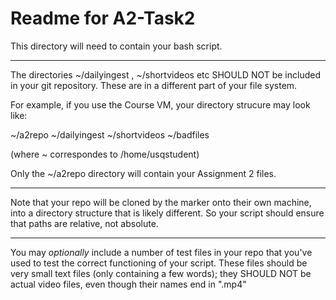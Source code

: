 # Readme for A2-Task2

This directory will need to contain your bash script.

----

The directories ~/dailyingest , ~/shortvideos  etc
SHOULD NOT be included in your git repository.  These
are in a different part of your file system.

For example, if you use the Course VM, your directory
strucure may look like:

~/a2repo
~/dailyingest
~/shortvideos
~/badfiles

(where ~ correspondes to /home/usqstudent)

Only the ~/a2repo directory will contain your Assignment 2
files.

----

Note that your repo will be cloned by the marker onto 
their own machine, into a directory structure that is 
likely different.  So your script should ensure that 
paths are relative, not absolute.

----

You may *optionally* include a number of test files in your 
repo that you've used to test the correct functioning of your 
script.
These files should be very small text files (only containing
a few words); they SHOULD NOT be actual video files, even
though their names end in ".mp4"
